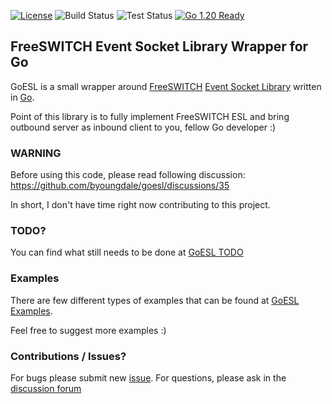 [![License](http://img.shields.io/badge/license-MIT-blue.svg?style=flat)](https://github.com/byoungdale/goesl/tree/master/LICENSE)
![Build Status](https://github.com/byoungdale/goesl/actions/workflows/build.yml/badge.svg?event=push)
![Test Status](https://github.com/byoungdale/goesl/actions/workflows/test.yml/badge.svg?event=push)
[![Go 1.20 Ready](https://img.shields.io/badge/Go%201.20-Ready-green.svg?style=flat)]()

## FreeSWITCH Event Socket Library Wrapper for Go

GoESL is a small wrapper around [FreeSWITCH](https://freeswitch.org/) [Event Socket Library](https://wiki.freeswitch.org/wiki/Event_Socket_Library) written in [Go](http://golang.org).

Point of this library is to fully implement FreeSWITCH ESL and bring outbound server as inbound client to you, fellow Go developer :)

### WARNING

Before using this code, please read following discussion: https://github.com/byoungdale/goesl/discussions/35

In short, I don't have time right now contributing to this project. 


### TODO?

You can find what still needs to be done at [GoESL TODO](https://github.com/byoungdale/goesl/blob/master/TODO.md)


### Examples

There are few different types of examples that can be found at [GoESL Examples](https://github.com/byoungdale/goesl/tree/master/examples).

Feel free to suggest more examples :)


### Contributions / Issues?

For bugs please submit new [issue](https://github.com/byoungdale/goesl/issues/new). For questions, please ask in the [discussion forum](https://github.com/byoungdale/goesl/discussions)

